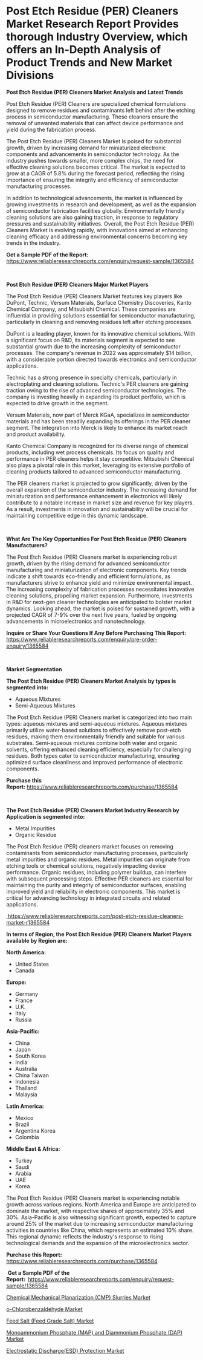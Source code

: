 <p><h1>Post Etch Residue (PER) Cleaners Market Research Report Provides thorough Industry Overview, which offers an In-Depth Analysis of Product Trends and New Market Divisions</h1></p><p><strong>Post Etch Residue (PER) Cleaners Market Analysis and Latest Trends</strong></p>
<p><p>Post Etch Residue (PER) Cleaners are specialized chemical formulations designed to remove residues and contaminants left behind after the etching process in semiconductor manufacturing. These cleaners ensure the removal of unwanted materials that can affect device performance and yield during the fabrication process.</p><p>The Post Etch Residue (PER) Cleaners Market is poised for substantial growth, driven by increasing demand for miniaturized electronic components and advancements in semiconductor technology. As the industry pushes towards smaller, more complex chips, the need for effective cleaning solutions becomes critical. The market is expected to grow at a CAGR of 5.8% during the forecast period, reflecting the rising importance of ensuring the integrity and efficiency of semiconductor manufacturing processes.</p><p>In addition to technological advancements, the market is influenced by growing investments in research and development, as well as the expansion of semiconductor fabrication facilities globally. Environmentally friendly cleaning solutions are also gaining traction, in response to regulatory pressures and sustainability initiatives. Overall, the Post Etch Residue (PER) Cleaners Market is evolving rapidly, with innovations aimed at enhancing cleaning efficacy and addressing environmental concerns becoming key trends in the industry.</p></p>
<p><strong>Get a Sample PDF of the Report:&nbsp;</strong> <a href="https://www.reliableresearchreports.com/enquiry/request-sample/1365584?utm_campaign=115&utm_medium=2&utm_source=Github&utm_content=ia&utm_term=02042025&utm_id=post-etch-residue-per-cleaners">https://www.reliableresearchreports.com/enquiry/request-sample/1365584</a></p>
<p>&nbsp;</p>
<p><strong>Post Etch Residue (PER) Cleaners Major Market Players</strong></p>
<p><p>The Post Etch Residue (PER) Cleaners Market features key players like DuPont, Technic, Versum Materials, Surface Chemistry Discoveries, Kanto Chemical Company, and Mitsubishi Chemical. These companies are influential in providing solutions essential for semiconductor manufacturing, particularly in cleaning and removing residues left after etching processes.</p><p>DuPont is a leading player, known for its innovative chemical solutions. With a significant focus on R&D, its materials segment is expected to see substantial growth due to the increasing complexity of semiconductor processes. The company's revenue in 2022 was approximately $14 billion, with a considerable portion directed towards electronics and semiconductor applications.</p><p>Technic has a strong presence in specialty chemicals, particularly in electroplating and cleaning solutions. Technic's PER cleaners are gaining traction owing to the rise of advanced semiconductor technologies. The company is investing heavily in expanding its product portfolio, which is expected to drive growth in the segment.</p><p>Versum Materials, now part of Merck KGaA, specializes in semiconductor materials and has been steadily expanding its offerings in the PER cleaner segment. The integration into Merck is likely to enhance its market reach and product availability.</p><p>Kanto Chemical Company is recognized for its diverse range of chemical products, including wet process chemicals. Its focus on quality and performance in PER cleaners helps it stay competitive. Mitsubishi Chemical also plays a pivotal role in this market, leveraging its extensive portfolio of cleaning products tailored to advanced semiconductor manufacturing.</p><p>The PER cleaners market is projected to grow significantly, driven by the overall expansion of the semiconductor industry. The increasing demand for miniaturization and performance enhancement in electronics will likely contribute to a notable increase in market size and revenue for key players. As a result, investments in innovation and sustainability will be crucial for maintaining competitive edge in this dynamic landscape.</p></p>
<p>&nbsp;</p>
<p><strong>What Are The Key Opportunities For Post Etch Residue (PER) Cleaners Manufacturers?</strong></p>
<p><p>The Post Etch Residue (PER) Cleaners market is experiencing robust growth, driven by the rising demand for advanced semiconductor manufacturing and miniaturization of electronic components. Key trends indicate a shift towards eco-friendly and efficient formulations, as manufacturers strive to enhance yield and minimize environmental impact. The increasing complexity of fabrication processes necessitates innovative cleaning solutions, propelling market expansion. Furthermore, investments in R&D for next-gen cleaner technologies are anticipated to bolster market dynamics. Looking ahead, the market is poised for sustained growth, with a projected CAGR of 7-9% over the next five years, fueled by ongoing advancements in microelectronics and nanotechnology.</p></p>
<p><strong>Inquire or Share Your Questions If Any Before Purchasing This Report:</strong> <a href="https://www.reliableresearchreports.com/enquiry/pre-order-enquiry/1365584?utm_campaign=115&utm_medium=2&utm_source=Github&utm_content=ia&utm_term=02042025&utm_id=post-etch-residue-per-cleaners">https://www.reliableresearchreports.com/enquiry/pre-order-enquiry/1365584</a></p>
<p>&nbsp;</p>
<p><strong>Market Segmentation</strong></p>
<p><strong>The Post Etch Residue (PER) Cleaners Market Analysis by types is segmented into:</strong></p>
<p><ul><li>Aqueous Mixtures</li><li>Semi-Aqueous Mixtures</li></ul></p>
<p><p>The Post Etch Residue (PER) Cleaners market is categorized into two main types: aqueous mixtures and semi-aqueous mixtures. Aqueous mixtures primarily utilize water-based solutions to effectively remove post-etch residues, making them environmentally friendly and suitable for various substrates. Semi-aqueous mixtures combine both water and organic solvents, offering enhanced cleaning efficiency, especially for challenging residues. Both types cater to semiconductor manufacturing, ensuring optimized surface cleanliness and improved performance of electronic components.</p></p>
<p><strong>Purchase this Report:&nbsp;</strong><a href="https://www.reliableresearchreports.com/purchase/1365584?utm_campaign=115&utm_medium=2&utm_source=Github&utm_content=ia&utm_term=02042025&utm_id=post-etch-residue-per-cleaners">https://www.reliableresearchreports.com/purchase/1365584</a></p>
<p>&nbsp;</p>
<p><strong>The Post Etch Residue (PER) Cleaners Market Industry Research by Application is segmented into:</strong></p>
<p><ul><li>Metal Impurities</li><li>Organic Residue</li></ul></p>
<p><p>The Post Etch Residue (PER) cleaners market focuses on removing contaminants from semiconductor manufacturing processes, particularly metal impurities and organic residues. Metal impurities can originate from etching tools or chemical solutions, negatively impacting device performance. Organic residues, including polymer buildup, can interfere with subsequent processing steps. Effective PER cleaners are essential for maintaining the purity and integrity of semiconductor surfaces, enabling improved yield and reliability in electronic components. This market is critical for advancing technology in integrated circuits and related applications.</p></p>
<p><a href="https://www.reliableresearchreports.com/post-etch-residue-cleaners-market-r1365584?utm_campaign=115&utm_medium=2&utm_source=Github&utm_content=ia&utm_term=02042025&utm_id=post-etch-residue-per-cleaners">&nbsp;https://www.reliableresearchreports.com/post-etch-residue-cleaners-market-r1365584</a></p>
<p><strong>In terms of Region, the Post Etch Residue (PER) Cleaners Market Players available by Region are:</strong></p>
<p>
    <p> <strong> North America: </strong>
        <ul>
            <li>United States</li>
            <li>Canada</li>
        </ul>
        </p> 
    <p> <strong> Europe: </strong>
        <ul>
            <li>Germany</li>
            <li>France</li>
            <li>U.K.</li>
            <li>Italy</li>
            <li>Russia</li>
        </ul>
        </p> 
    <p> <strong> Asia-Pacific: </strong>
        <ul>
            <li>China</li>
            <li>Japan</li>
            <li>South Korea</li>
            <li>India</li>
            <li>Australia</li>
            <li>China Taiwan</li>
            <li>Indonesia</li>
            <li>Thailand</li>
            <li>Malaysia</li>
        </ul>
        </p> 
    <p> <strong> Latin America: </strong>
        <ul>
            <li>Mexico</li>
            <li>Brazil</li>
            <li>Argentina Korea</li>
            <li>Colombia</li>
        </ul>
        </p> 
    <p> <strong> Middle East & Africa: </strong>
        <ul>
            <li>Turkey</li>
            <li>Saudi</li>
            <li>Arabia</li>
            <li>UAE</li>
            <li>Korea</li>
        </ul>
    </p>
    </p>
<p><p>The Post Etch Residue (PER) Cleaners market is experiencing notable growth across various regions. North America and Europe are anticipated to dominate the market, with respective shares of approximately 35% and 30%. Asia-Pacific is also witnessing significant growth, expected to capture around 25% of the market due to increasing semiconductor manufacturing activities in countries like China, which represents an estimated 10% share. This regional dynamic reflects the industry's response to rising technological demands and the expansion of the microelectronics sector.</p></p>
<p><strong>Purchase this Report: </strong><a href="https://www.reliableresearchreports.com/purchase/1365584?utm_campaign=115&utm_medium=2&utm_source=Github&utm_content=ia&utm_term=02042025&utm_id=post-etch-residue-per-cleaners">https://www.reliableresearchreports.com/purchase/1365584</a></p>
<p>&nbsp;<strong>Get a Sample PDF of the Report:&nbsp;&nbsp;</strong><a href="https://www.reliableresearchreports.com/enquiry/request-sample/1365584?utm_campaign=115&utm_medium=2&utm_source=Github&utm_content=ia&utm_term=02042025&utm_id=post-etch-residue-per-cleaners">https://www.reliableresearchreports.com/enquiry/request-sample/1365584</a></p>
<p><strong></strong></p>
<p><p><a href="https://github.com/reeseberro3j/Market-Research-Report-List-1/blob/main/chemical-mechanical-planarization-cmp-slurries-market.md?utm_campaign=115&utm_medium=2&utm_source=Github&utm_content=ia&utm_term=02042025&utm_id=post-etch-residue-per-cleaners">Chemical Mechanical Planarization (CMP) Slurries Market</a></p><p><a href="https://github.com/dafertsuria/Market-Research-Report-List-1/blob/main/o-chlorobenzaldehyde-market.md?utm_campaign=115&utm_medium=2&utm_source=Github&utm_content=ia&utm_term=02042025&utm_id=post-etch-residue-per-cleaners">o-Chlorobenzaldehyde Market</a></p><p><a href="https://github.com/rocicbenton/Market-Research-Report-List-1/blob/main/feed-salt-feed-grade-salt-market.md?utm_campaign=115&utm_medium=2&utm_source=Github&utm_content=ia&utm_term=02042025&utm_id=post-etch-residue-per-cleaners">Feed Salt (Feed Grade Salt) Market</a></p><p><a href="https://github.com/shroffuhpa/Market-Research-Report-List-1/blob/main/monoammonium-phosphate-map-and-diammonium-phosphate-dap-market.md?utm_campaign=115&utm_medium=2&utm_source=Github&utm_content=ia&utm_term=02042025&utm_id=post-etch-residue-per-cleaners">Monoammonium Phosphate (MAP) and Diammonium Phosphate (DAP) Market</a></p><p><a href="https://github.com/billejuman43/Market-Research-Report-List-1/blob/main/electrostatic-dischargeesd-protection-market.md?utm_campaign=115&utm_medium=2&utm_source=Github&utm_content=ia&utm_term=02042025&utm_id=post-etch-residue-per-cleaners">Electrostatic Discharge(ESD) Protection Market</a></p></p>
